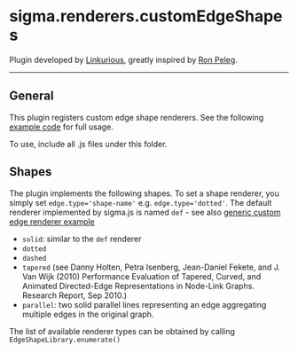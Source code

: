 sigma.renderers.customEdgeShapes
==================

Plugin developed by [Linkurious](https://github.com/Linkurious), greatly inspired by [Ron Peleg](https://github.com/rpeleg1970).

---
## General
This plugin registers custom edge shape renderers. See the following [example code](../../examples/plugin-customEdgeShapes.html) for full usage.

To use, include all .js files under this folder.

## Shapes
The plugin implements the following shapes. To set a shape renderer, you simply set `edge.type='shape-name'` e.g. `edge.type='dotted'`. The default renderer implemented by sigma.js is named `def` - see also [generic custom edge renderer example](../../examples/custom-edge-renderer.html)
  * `solid`: similar to the `def` renderer
  * `dotted`
  * `dashed`
  * `tapered` (see Danny Holten, Petra Isenberg, Jean-Daniel Fekete, and J. Van Wijk (2010) Performance Evaluation of Tapered, Curved, and Animated Directed-Edge Representations in Node-Link Graphs. Research Report, Sep 2010.)
  * `parallel`: two solid parallel lines representing an edge aggregating multiple edges in the original graph.

The list of available renderer types can be obtained by calling `EdgeShapeLibrary.enumerate()`
